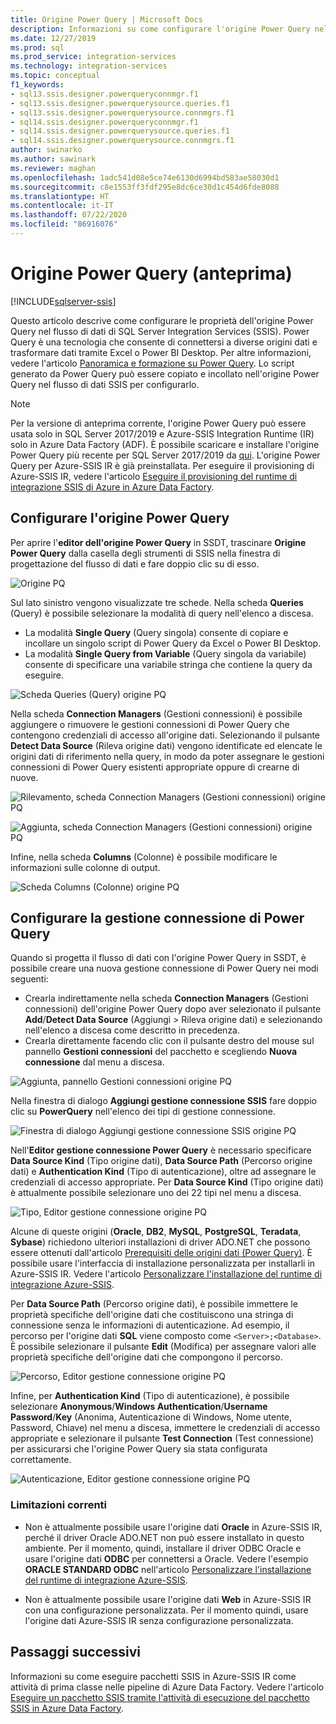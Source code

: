 ```yaml
---
title: Origine Power Query | Microsoft Docs
description: Informazioni su come configurare l'origine Power Query nel flusso di dati di SQL Server Integration Services
ms.date: 12/27/2019
ms.prod: sql
ms.prod_service: integration-services
ms.technology: integration-services
ms.topic: conceptual
f1_keywords:
- sql13.ssis.designer.powerqueryconnmgr.f1
- sql13.ssis.designer.powerquerysource.queries.f1
- sql13.ssis.designer.powerquerysource.connmgrs.f1
- sql14.ssis.designer.powerqueryconnmgr.f1
- sql14.ssis.designer.powerquerysource.queries.f1
- sql14.ssis.designer.powerquerysource.connmgrs.f1
author: swinarko
ms.author: sawinark
ms.reviewer: maghan
ms.openlocfilehash: 1adc541d08e5ce74e6130d6994bd583ae58030d1
ms.sourcegitcommit: c8e1553ff3fdf295e8dc6ce30d1c454d6fde8088
ms.translationtype: HT
ms.contentlocale: it-IT
ms.lasthandoff: 07/22/2020
ms.locfileid: "86916076"
---
```

# <a name="power-query-source-preview"></a>Origine Power Query (anteprima)

[!INCLUDE[sqlserver-ssis](../../includes/applies-to-version/sqlserver-ssis.md)]

Questo articolo descrive come configurare le proprietà dell'origine Power Query nel flusso di dati di SQL Server Integration Services (SSIS). Power Query è una tecnologia che consente di connettersi a diverse origini dati e trasformare dati tramite Excel o Power BI Desktop. Per altre informazioni, vedere l'articolo [Panoramica e formazione su Power Query](https://support.office.com/article/power-query-overview-and-learning-ed614c81-4b00-4291-bd3a-55d80767f81d). Lo script generato da Power Query può essere copiato e incollato nell'origine Power Query nel flusso di dati SSIS per configurarlo.
  
> [!NOTE]
> Per la versione di anteprima corrente, l'origine Power Query può essere usata solo in SQL Server 2017/2019 e Azure-SSIS Integration Runtime (IR) solo in Azure Data Factory (ADF). È possibile scaricare e installare l'origine Power Query più recente per SQL Server 2017/2019 da [qui](https://www.microsoft.com/download/details.aspx?id=100619). L'origine Power Query per Azure-SSIS IR è già preinstallata. Per eseguire il provisioning di Azure-SSIS IR, vedere l'articolo [Eseguire il provisioning del runtime di integrazione SSIS di Azure in Azure Data Factory](https://docs.microsoft.com/azure/data-factory/tutorial-deploy-ssis-packages-azure).

## <a name="configure-the-power-query-source"></a>Configurare l'origine Power Query

Per aprire l'**editor dell'origine Power Query** in SSDT, trascinare **Origine Power Query** dalla casella degli strumenti di SSIS nella finestra di progettazione del flusso di dati e fare doppio clic su di esso.  

![Origine PQ](media/power-query-source/pq-source.png)

Sul lato sinistro vengono visualizzate tre schede. Nella scheda **Queries** (Query) è possibile selezionare la modalità di query nell'elenco a discesa.
-   La modalità **Single Query** (Query singola) consente di copiare e incollare un singolo script di Power Query da Excel o Power BI Desktop.
-   La modalità **Single Query from Variable** (Query singola da variabile) consente di specificare una variabile stringa che contiene la query da eseguire.

![Scheda Queries (Query) origine PQ](media/power-query-source/pq-source-queries-tab-single.png)

Nella scheda **Connection Managers** (Gestioni connessioni) è possibile aggiungere o rimuovere le gestioni connessioni di Power Query che contengono credenziali di accesso all'origine dati. Selezionando il pulsante **Detect Data Source** (Rileva origine dati) vengono identificate ed elencate le origini dati di riferimento nella query, in modo da poter assegnare le gestioni connessioni di Power Query esistenti appropriate oppure di crearne di nuove.

![Rilevamento, scheda Connection Managers (Gestioni connessioni) origine PQ](media/power-query-source/pq-source-connection-managers-tab-detect.png)

![Aggiunta, scheda Connection Managers (Gestioni connessioni) origine PQ](media/power-query-source/pq-source-connection-managers-tab-add.png)

Infine, nella scheda **Columns** (Colonne) è possibile modificare le informazioni sulle colonne di output.

![Scheda Columns (Colonne) origine PQ](media/power-query-source/pq-source-columns-tab.png)

## <a name="configure-the-power-query-connection-manager"></a>Configurare la gestione connessione di Power Query

Quando si progetta il flusso di dati con l'origine Power Query in SSDT, è possibile creare una nuova gestione connessione di Power Query nei modi seguenti:
- Crearla indirettamente nella scheda **Connection Managers** (Gestioni connessioni) dell'origine Power Query dopo aver selezionato il pulsante **Add**/**Detect Data Source** (Aggiungi > Rileva origine dati) e selezionando **<New connection...>** nell'elenco a discesa come descritto in precedenza.
- Crearla direttamente facendo clic con il pulsante destro del mouse sul pannello **Gestioni connessioni** del pacchetto e scegliendo **Nuova connessione** dal menu a discesa.

![Aggiunta, pannello Gestioni connessioni origine PQ](media/power-query-source/pq-source-connection-managers-panel-add.png)

Nella finestra di dialogo **Aggiungi gestione connessione SSIS** fare doppio clic su **PowerQuery** nell'elenco dei tipi di gestione connessione.

![Finestra di dialogo Aggiungi gestione connessione SSIS origine PQ](media/power-query-source/pq-source-connection-managers-panel-add-dialog.png)

Nell'**Editor gestione connessione Power Query** è necessario specificare **Data Source Kind** (Tipo origine dati), **Data Source Path** (Percorso origine dati) e **Authentication Kind** (Tipo di autenticazione), oltre ad assegnare le credenziali di accesso appropriate. Per **Data Source Kind** (Tipo origine dati) è attualmente possibile selezionare uno dei 22 tipi nel menu a discesa.

![Tipo, Editor gestione connessione origine PQ](media/power-query-source/pq-source-connection-manager-editor-kind.png)

Alcune di queste origini (**Oracle**, **DB2**, **MySQL**, **PostgreSQL**, **Teradata**, **Sybase**) richiedono ulteriori installazioni di driver ADO.NET che possono essere ottenuti dall'articolo [Prerequisiti delle origini dati (Power Query)](/power-bi/desktop-data-source-prerequisites). È possibile usare l'interfaccia di installazione personalizzata per installarli in Azure-SSIS IR. Vedere l'articolo [Personalizzare l'installazione del runtime di integrazione Azure-SSIS](https://docs.microsoft.com/azure/data-factory/how-to-configure-azure-ssis-ir-custom-setup).

Per **Data Source Path** (Percorso origine dati), è possibile immettere le proprietà specifiche dell'origine dati che costituiscono una stringa di connessione senza le informazioni di autenticazione. Ad esempio, il percorso per l'origine dati **SQL** viene composto come `<Server>;<Database>`. È possibile selezionare il pulsante **Edit** (Modifica) per assegnare valori alle proprietà specifiche dell'origine dati che compongono il percorso.

![Percorso, Editor gestione connessione origine PQ](media/power-query-source/pq-source-connection-manager-editor-path.png)

Infine, per **Authentication Kind** (Tipo di autenticazione), è possibile selezionare **Anonymous**/**Windows Authentication**/**Username Password**/**Key** (Anonima, Autenticazione di Windows, Nome utente, Password, Chiave) nel menu a discesa, immettere le credenziali di accesso appropriate e selezionare il pulsante **Test Connection** (Test connessione) per assicurarsi che l'origine Power Query sia stata configurata correttamente.

![Autenticazione, Editor gestione connessione origine PQ](media/power-query-source/pq-source-connection-manager-editor-authentication.png)

### <a name="current-limitations"></a>Limitazioni correnti

-   Non è attualmente possibile usare l'origine dati **Oracle** in Azure-SSIS IR, perché il driver Oracle ADO.NET non può essere installato in questo ambiente. Per il momento, quindi, installare il driver ODBC Oracle e usare l'origine dati **ODBC** per connettersi a Oracle. Vedere l'esempio **ORACLE STANDARD ODBC** nell'articolo [Personalizzare l'installazione del runtime di integrazione Azure-SSIS](https://docs.microsoft.com/azure/data-factory/how-to-configure-azure-ssis-ir-custom-setup).

-   Non è attualmente possibile usare l'origine dati **Web** in Azure-SSIS IR con una configurazione personalizzata. Per il momento quindi, usare l'origine dati Azure-SSIS IR senza configurazione personalizzata.

## <a name="next-steps"></a>Passaggi successivi
Informazioni su come eseguire pacchetti SSIS in Azure-SSIS IR come attività di prima classe nelle pipeline di Azure Data Factory. Vedere l'articolo [Eseguire un pacchetto SSIS tramite l'attività di esecuzione del pacchetto SSIS in Azure Data Factory](https://docs.microsoft.com/azure/data-factory/how-to-invoke-ssis-package-ssis-activity).
